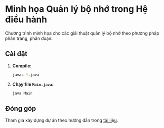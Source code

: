 # Minh họa Quản lý bộ nhớ trong Hệ điều hành

Chương trình minh họa cho các giải thuật quản lý bộ nhớ theo phương pháp phân trang, phân đoạn.

## Cài đặt

1. **Compile:**
   
    ```bash
    javac *.java

1. **Chạy file `Main.java`:**
   
    ```bash
    java Main

## Đóng góp

Tham gia xây dựng dự án theo hướng dẫn trong [tài liệu](https://docs.google.com/document/d/14wBDvlOZwuljQpYWrhQpxKEE_I8-N_7vRg1EoE8xCBY/edit?usp=sharing).
